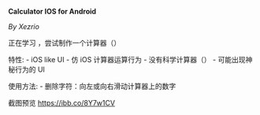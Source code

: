 **Calculator IOS for Android**

*By Xezrio*

正在学习 ，尝试制作一个计算器（）

特性:
    - iOS like UI
    - 仿 iOS 计算器运算行为
    - 没有科学计算器（）
    - 可能出现神秘行为的 UI

使用方法:
    - 删除字符：向左或向右滑动计算器上的数字

截图预览
https://ibb.co/8Y7w1CV
